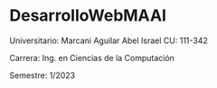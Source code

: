 # DesarrolloWebMAAI

Universitario: Marcani Aguilar Abel Israel      CU: 111-342

Carrera: Ing. en Ciencias de la Computación

Semestre: 1/2023

